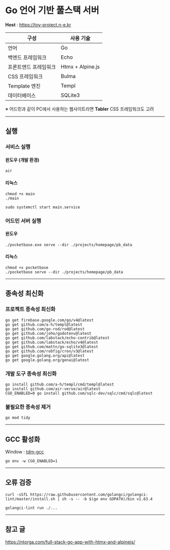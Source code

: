 # Go 언어 기반 풀스택 서버

**Host** : https://toy-project.n-e.kr

| 구성                  | 사용 기술        |
| --------------------- | ---------------- |
| 언어                  | Go               |
| 백엔드 프레임워크     | Echo             |
| 프론트엔드 프레임워크 | Htmx + Alpine.js |
| CSS 프레임워크        | Bulma            |
| Template 엔진         | Templ            |
| 데이터베이스          | SQLite3          |

※ 어드민과 같이 PC에서 사용하는 웹사이트라면 **Tabler** CSS 프레임워크도 고려

---

## 실행

### 서비스 실행

#### 윈도우 (개발 환경)

```shell
air
```

#### 리눅스

```shell
chmod +x main
./main
```

```shell
sudo systemctl start main.service
```

### 어드민 서버 실행

#### 윈도우

```shell
./pocketbase.exe serve --dir ./projects/homepage/pb_data
```

#### 리눅스

```shell
chmod +x pocketbase
./pocketbase serve --dir ./projects/homepage/pb_data
```

---

## 종속성 최신화

### 프로젝트 종속성 최신화

```shell
go get firebase.google.com/go/v4@latest
go get github.com/a-h/templ@latest
go get github.com/go-rod/rod@latest
go get github.com/joho/godotenv@latest
go get github.com/labstack/echo-contrib@latest
go get github.com/labstack/echo/v4@latest
go get github.com/mattn/go-sqlite3@latest
go get github.com/robfig/cron/v3@latest
go get google.golang.org/api@latest
go get google.golang.org/genai@latest
```

### 개발 도구 종속성 최신화

```shell
go install github.com/a-h/templ/cmd/templ@latest
go install github.com/air-verse/air@latest
CGO_ENABLED=0 go install github.com/sqlc-dev/sqlc/cmd/sqlc@latest
```

### 불필요한 종속성 제거

```shell
go mod tidy
```

---

## GCC 활성화

Window : [tdm-gcc](https://jmeubank.github.io/tdm-gcc/)

```shell
go env -w CGO_ENABLED=1
```

---

## 오류 검증

```shell
curl -sSfL https://raw.githubusercontent.com/golangci/golangci-lint/master/install.sh | sh -s -- -b $(go env GOPATH)/bin v1.63.4
```

```shell
golangci-lint run ./...
```

---

## 참고 글

https://ntorga.com/full-stack-go-app-with-htmx-and-alpinejs/
